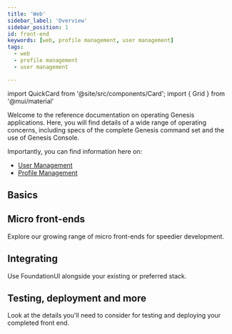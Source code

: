 ```yaml
---
title: 'Web'
sidebar_label: 'Overview'
sidebar_position: 1
id: front-end
keywords: [web, profile management, user management]
tags:
  - web
  - profile management
  - user management

---
```


import QuickCard from '@site/src/components/Card';
import { Grid } from '@mui/material'

Welcome to the reference documentation on operating Genesis applications. Here, you will find details of a wide range of operating concerns, including specs of the complete Genesis command set and the use of Genesis Console.

Importantly, you can find information here on:

- [User Management](../web/micro-front-ends/foundation-entity-management/#user-management)
- [Profile Management](../web/micro-front-ends/foundation-entity-management/#profile-management)

## Basics
<Grid container>
    <Grid item xs={12} md={6} sx={{padding: '1%'}}>
        <QuickCard heading="Basics" link="../web/basics/prerequisites/" text="We have a useful checklist of technologies you need to know about to become a front-end developer, along with links.">
        </QuickCard>
    </Grid>
    <Grid item xs={12} md={6} sx={{padding: '1%'}}>
        <QuickCard heading="Web Components" link="../web/web-components/overview/" text="Explore and examine in detail all the components you can use and extend to create vivid front ends for great usability.">
        </QuickCard>
    </Grid>
    <Grid item xs={12} md={6} sx={{padding: '1%'}}>
        <QuickCard heading="Design systems" link="../web/design-systems/introduction/" text="Use a design system to specify things like typography, colour and sizing. There is a great Preview page where you can actively change different settings and see the effect on screen - and change them immediately.">
        </QuickCard>
    </Grid>
</Grid>

## Micro front-ends
Explore our growing range of micro front-ends for speedier development.

<Grid container>
    <Grid item xs={12} md={6} sx={{padding: '1%'}}>
        <QuickCard heading="Front-end Reporting" link="../web/micro-front-ends/front-end-reporting/foundation-reporting" text="Enable your users to create report specifications, run them, or save them for later use.">
        </QuickCard>
    </Grid>
    <Grid item xs={12} md={6} sx={{padding: '1%'}}>
        <QuickCard heading="Foundation Header" link="../web/micro-front-ends/foundation-header" text="Provide a navigation bar and flyout menu, with routing and account logout capabilities">
        </QuickCard>
    </Grid>
</Grid>

## Integrating
Use FoundationUI alongside your existing or preferred stack.

<Grid container>
    <Grid item xs={12} md={12} sx={{padding: '1%'}}>
        <QuickCard heading="Integrating" link="../web/integrations/introduction/" text="Find details about how to integrate with Angular, React, Vue and Webpack.">
        </QuickCard>
    </Grid>
</Grid>

## Testing, deployment and more
Look at the details you'll need to consider for testing and deploying your completed front end.

<Grid container>
    <Grid item xs={12} md={6} sx={{padding: '1%'}}>
        <QuickCard heading="Testing" link="../web/testing/foundation-testing/" text="Find out about testing using UVU and Playwright. Check out or testing API.">
        </QuickCard>
    </Grid>
    <Grid item xs={12} md={6} sx={{padding: '1%'}}>
        <QuickCard heading="Deployment" link="../web/deploying/introduction/" text="Learn about the default web-server set-up, and manual and automated deployment options.">
        </QuickCard>
    </Grid>
    <Grid item xs={12} md={6} sx={{padding: '1%'}}>
        <QuickCard heading="Layout" link="../web/dynamic-layout/foundation-layout/" text="Registering elements, APIs and more">
        </QuickCard>
    </Grid>
</Grid>
